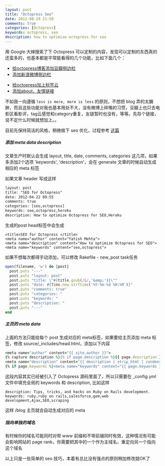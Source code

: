 ```yaml
---
layout: post
title: "Octopress Seo"
date: 2012-08-29 21:50
comments: true
categories: [Octopress]
keywords: octopress, seo
description: how to optimize octopress for seo
---
```

用 Google 大婶搜索了下 Octopress 可以定制的内容，发现可以定制的东西真的还蛮多的，也基本都是平常能看得的几个功能，比如下面几个：

- [给octopress博客添加豆瓣侧边栏](http://tinyxd.me/blog/2012/07/09/add-douban-aside/) 
- [添加新浪微博侧边栏](http://caok.github.com/blog/2012/06/24/install-octopress-to-write-blog/)
<!--more-->
- [给octopress加上标签云](http://log4d.com/2012/05/tag-cloud/)
- [添加about，友情链接](http://shanewfx.github.com/blog/2012/08/13/improve-blog-theme/)

不如我一向遵循 `less is more, more is less` 的原则，不想把 blog 弄的太臃肿，而且这些功能对我也基本用处不大，没有微博上碎嘴的习惯，豆瓣上也只去电影区看影评，tag云感觉和category重复，友链暂时也没有，等等。先存个链接，说不定什么时候就想加上。。

目前先保持简洁的风格，稍微做下 seo 优化，过程参考 [这篇](http://www.yatishmehta.in/seo-for-octopress)

##### 添加 meta data description

文章生产时默认会生成 layout, title, date, comments, categories 这几项，如果多添加2个选项 'keywords', 'description'，会在 generate 文章的时候自动生成相应的 meta 标签

如果文章 header 写成这样

```html
layout: post
title: "SEO for Octopress"
date: 2012-04-22 09:55
comments: true
categories: [seo,octopress]
keywords: seo,octopress,heroku
description: How to optimize Octopress for SEO,Heroku
```

生成的post head标签中会生成

```
<title>SEO for Octopress </title>
<meta name="author" content="Yatish Mehta">
<meta name="description" content="How to optimize Octopress for SEO">
<meta name="keywords" content="seo,octopress">
```

如果不想每次都得手动添加，可以修改 Rakefile - new_post task任务

```ruby
open(filename, 'w') do |post|
  post.puts "---"
  post.puts "layout: post"
  post.puts "title: \"#{title.gsub(/&/,'&amp;')}\""
  post.puts "date: #{Time.now.strftime('%Y-%m-%d %H:%M')}"
  post.puts "comments: true"
  post.puts "categories: "
  post.puts "keywords: "
  post.puts "description: "
  post.puts "---"
end
```

##### 主页的 meta data

上面的方法只能给每个 post 生成对应的 meta标签，如果要给主页添加 meta 标签，修改 source/_includes/head.html，添加以下内容

```ruby
<meta name="author" content="{{ site.author }}">
{% capture description %}{% if page.description %}{{ page.description }}{% elsif site.description %}{{ site.description }}{%else%}{{ content | raw_content }}{% endif %}{% endcapture %}
<meta name="description" content="{{ description | strip_html | condense_spaces | truncate:150 }}">
{% if page.keywords %}<meta name="keywords" content="{{ page.keywords }}">{%else%}<meta name="keywords" content="{{ site.keywords }}">{% endif %}
```

这段内容其实已经被引入了 Octopress 源码里面了，所以只需要在 _config.yml 文件中填充全局的 keywords 和 description, 比如这样

```
description: Tips, tricks, and hacks on Ruby on Rails development.
keywords: ruby,ruby on rails,salesforce,gem,web development,Ajax,SEO,scraping
```

这样 /blog 主页就会自动生成对应的 meta

##### 指向单独的域名

有时候你的域名可能同时对带 www 前缀和不带前缀同时有效，这种情况有可能会影响网站的 page rank，你需要把其中的一个作为主域名，重定向另一个指向这个域名

以上只是一些简单的 seo 技巧，本着有总比没有强点的原则稍加修改就OK了
